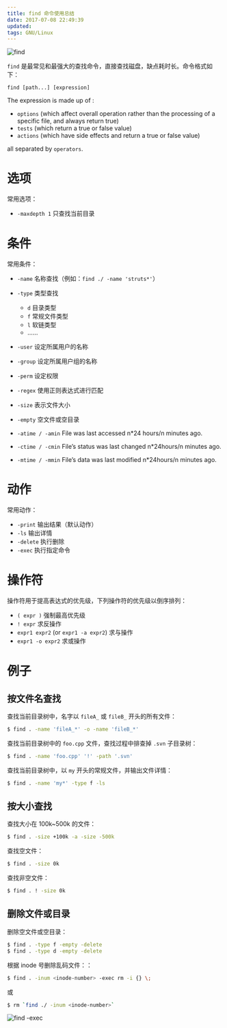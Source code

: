 ```yaml
---
title: find 命令使用总结
date: 2017-07-08 22:49:39
updated:
tags: GNU/Linux
---
```


![find](https://wizardzines.com/comics/find/find.png)

`find` 是最常见和最强大的查找命令，直接查找磁盘，缺点耗时长。命令格式如下：

`find [path...] [expression]`

The  expression  is made up of :

* `options` (which affect overall operation rather than the processing of a specific file, and always return true)
* `tests` (which return a true or false value)
* `actions` (which have side effects and return a true or false value)

all separated by `operators`.

# 选项

常用选项：

* `-maxdepth 1` 只查找当前目录

# 条件

常用条件：

- `-name` 名称查找（例如：`find ./ -name 'struts*'`）
- `-type` 类型查找
  - `d` 目录类型
  - `f` 常规文件类型
  - `l` 软链类型
  - ……
- `-user` 设定所属用户的名称

- `-group` 设定所属用户组的名称

- `-perm` 设定权限

- `-regex` 使用正则表达式进行匹配

- `-size` 表示文件大小
- `-empty` 空文件或空目录
- `-atime / -amin` File was last accessed n*24 hours/n minutes ago.

- `-ctime / -cmin` File’s status was last changed n*24hours/n minutes ago.

- `-mtime / -mmin` File’s data was last modified n*24hours/n minutes ago.

# 动作

常用动作：

* `-print` 输出结果（默认动作）
* `-ls` 输出详情
* `-delete` 执行删除
* `-exec` 执行指定命令

# 操作符

操作符用于提高表达式的优先级，下列操作符的优先级以倒序排列：

- `( expr )` 强制最高优先级
- `! expr` 求反操作
- `expr1 expr2` (or `expr1 -a expr2`) 求与操作
- `expr1 -o expr2` 求或操作

# 例子

## 按文件名查找

查找当前目录树中，名字以 `fileA_` 或 `fileB_` 开头的所有文件：

```bash
$ find . -name 'fileA_*' -o -name 'fileB_*'
```

查找当前目录树中的 `foo.cpp` 文件，查找过程中排查掉 `.svn` 子目录树：

```bash
$ find . -name 'foo.cpp' '!' -path '.svn'
```

查找当前目录树中，以 `my` 开头的常规文件，并输出文件详情：

```bash
$ find . -name 'my*' -type f -ls
```

## 按大小查找

查找大小在 100k~500k 的文件：

```bash
$ find . -size +100k -a -size -500k
```

查找空文件：

```bash
$ find . -size 0k
```

查找非空文件：

```bash
$ find . ! -size 0k
```

## 删除文件或目录

删除空文件或空目录：

```bash
$ find . -type f -empty -delete
$ find . -type d -empty -delete
```

根据 inode 号删除乱码文件：：

```bash
$ find . -inum <inode-number> -exec rm -i {} \;
```

或

```bash
$ rm `find ./ -inum <inode-number>`
```

![find -exec](/img/gnu-linux/find.jpg)
